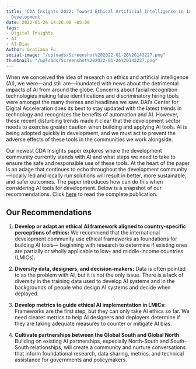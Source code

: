 ```yaml
---
title: 'CDA Insights 2022: Toward Ethical Artificial Intelligence in International
  Development'
date: 2022-01-26 14:26:00 -05:00
tags:
- Digital Insights
- AI
- AI Bias
Author: Gratiana Fu
social-image: "/uploads/Screenshot%202022-01-26%20143227.png"
thumbnail: "/uploads/Screenshot%202022-01-26%20143227.png"
---
```


When we conceived the idea of research on ethics and artificial intelligence (AI), we were—and still are—inundated with news about the detrimental impacts of AI from around the globe. Concerns about facial recognition technologies making false identifications and discriminatory hiring tools were amongst the many themes and headlines we saw. DAI’s Center for Digital Acceleration does its best to stay updated with the latest trends in technology and recognizes the benefits of automation and AI. However, these recent disturbing trends made it clear that the development sector needs to exercise greater caution when building and applying AI tools. AI is being adopted quickly in development, and we must act to prevent the adverse effects of these tools in the communities we work alongside.

<!--more-->

Our newest CDA Insights paper explores where the development community currently stands with AI and what steps we need to take to ensure the safe and responsible use of these tools. At the heart of the paper is an adage that continues to echo throughout the development community—locally led and locally run solutions will result in better, more sustainable, and safer outcomes. The paper introduces how can do this when considering AI tools for development. Below is a snapshot of our recommendations. Click [here](https://www.dai.com/uploads/ethical-ai.pdf) to read the complete publication.

## Our Recommendations

1. **Develop or adapt an ethical AI framework aligned to country-specific perceptions of ethics:** We recommend that the international development community use ethical frameworks as foundations for building AI tools— beginning with research to determine if existing ones are partially or wholly applicable to low- and middle-income countries (LMICs).

2. **Diversity data, designers, and decision-makers:** Data is often pointed to as the problem with AI, but it is not the only issue. There is a lack of diversity in the training data used to develop AI systems and in the backgrounds of people who design AI systems and decide when deployed.

3. **Develop metrics to guide ethical AI implementation in LMICs:** Frameworks are the first step, but they can only take AI ethics so far. We need clearer metrics to help AI designers and deployers determine if they are taking adequate measures to counter or mitigate AI bias.

4. **Cultivate partnerships between the Global South and Global North**: Building on existing AI partnerships, especially North-South and South-South relationships, will create a community and nurture conversations that inform foundational research, data sharing, metrics, and technical assistance for governments and policymakers.